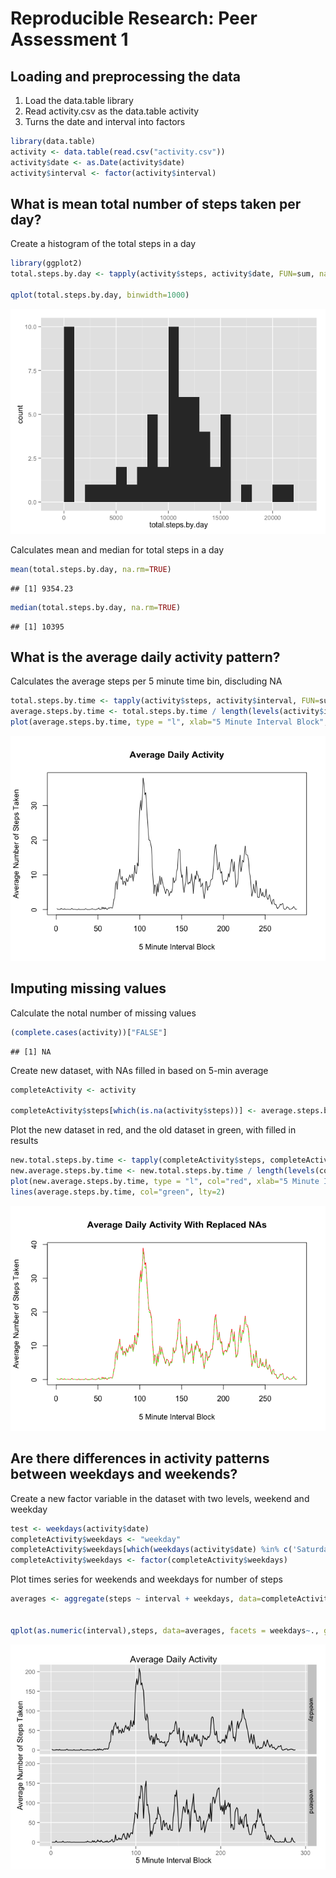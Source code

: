 # Reproducible Research: Peer Assessment 1


## Loading and preprocessing the data

1. Load the data.table library
2. Read activity.csv as the data.table activity
3. Turns the date and interval into factors


```r
library(data.table)
activity <- data.table(read.csv("activity.csv"))
activity$date <- as.Date(activity$date)
activity$interval <- factor(activity$interval)
```

## What is mean total number of steps taken per day?

Create a histogram of the total steps in a day

```r
library(ggplot2)
total.steps.by.day <- tapply(activity$steps, activity$date, FUN=sum, na.rm=TRUE)

qplot(total.steps.by.day, binwidth=1000)
```

![](PA1_template_files/figure-html/unnamed-chunk-2-1.png) 


Calculates mean and median for total steps in a day

```r
mean(total.steps.by.day, na.rm=TRUE)
```

```
## [1] 9354.23
```

```r
median(total.steps.by.day, na.rm=TRUE)
```

```
## [1] 10395
```

## What is the average daily activity pattern?

Calculates the average steps per 5 minute time bin, discluding NA

```r
total.steps.by.time <- tapply(activity$steps, activity$interval, FUN=sum, na.rm=TRUE)
average.steps.by.time <- total.steps.by.time / length(levels(activity$interval))
plot(average.steps.by.time, type = "l", xlab="5 Minute Interval Block", ylab="Average Number of Steps Taken", main="Average Daily Activity")
```

![](PA1_template_files/figure-html/unnamed-chunk-4-1.png) 


## Imputing missing values

Calculate the notal number of missing values

```r
(complete.cases(activity))["FALSE"]
```

```
## [1] NA
```

Create new dataset, with NAs filled in based on 5-min average

```r
completeActivity <- activity

completeActivity$steps[which(is.na(activity$steps))] <- average.steps.by.time[activity$interval[which(is.na(activity$steps))]]
```

Plot the new dataset in red, and the old dataset in green, with filled in results

```r
new.total.steps.by.time <- tapply(completeActivity$steps, completeActivity$interval, FUN=sum, na.rm=TRUE)
new.average.steps.by.time <- new.total.steps.by.time / length(levels(completeActivity$interval))
plot(new.average.steps.by.time, type = "l", col="red", xlab="5 Minute Interval Block", ylab="Average Number of Steps Taken", main="Average Daily Activity With Replaced NAs")
lines(average.steps.by.time, col="green", lty=2) 
```

![](PA1_template_files/figure-html/unnamed-chunk-7-1.png) 


## Are there differences in activity patterns between weekdays and weekends?

Create a new factor variable in the dataset with two levels, weekend and weekday

```r
test <- weekdays(activity$date)
completeActivity$weekdays <- "weekday"
completeActivity$weekdays[which(weekdays(activity$date) %in% c('Saturday','Sunday'))] <- "weekend"
completeActivity$weekdays <- factor(completeActivity$weekdays)
```

Plot times series for weekends and weekdays for number of steps


```r
averages <- aggregate(steps ~ interval + weekdays, data=completeActivity, mean)


qplot(as.numeric(interval),steps, data=averages, facets = weekdays~., geom="line",main="Average Daily Activity",xlab="5 Minute Interval Block", ylab="Average Number of Steps Taken")
```

![](PA1_template_files/figure-html/unnamed-chunk-9-1.png) 
